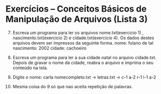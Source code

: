# Exercícios – Conceitos Básicos de Manipulação de Arquivos (Lista 3) 

7) Escreva um programa para ler os arquivos nome.txt(exercicio 1) 
, nascimento.txt(exercício 2) e cidade.txt(exercicio 4). 
Os dados destes arquivos devem ser impressos da seguinte forma.
nome: fulano de tal
nascimento: 2002
cidade: cachoeiro

8) Escreva um programa para ler a sua cidade natal no arquivo cidade.txt. 
Depois de gravar o nome da cidade, reabra o arquivo e imprima o seu conteúdo na tela.

9) Digite o nome: carla
 	nomecompleto.txt -> letras.txt -> c-1
				  a-2
				  r-1
				  l-1
				  a-2

10) Mesma coisa do 9 só que nao aceita repetição de palavras.
